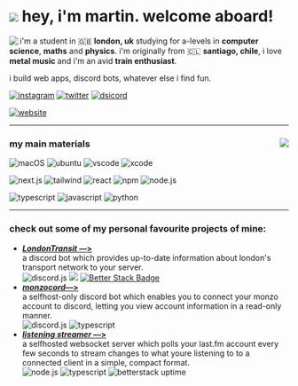 # <img src="https://cdn.discordapp.com/emojis/1157901903749976074.webp?size=240&animated=true"> hey, i'm martin. welcome aboard!

<!-- [<img align="left" src="https://lanyard.cnrad.dev/api/488088713100918784?bg=1e3c46&theme=dark&borderRadius=1.5em&showDisplayName=true&hideStatus=true" />](https://discord.com/users/488088713100918784)
                                      !!–>  this was shaped a little taller, and looked off. i'll figure a workaround out, but for now this can display my main stats  <–!! 
-->

<img align="left" src="https://readme.mbfrias.com/api?username=mrtin42&show_icons=true&theme=tokyonight">

i'm a student in :uk: **london, uk** studying for a-levels in **computer science**, **maths** and **physics**. i'm originally from :chile: **santiago, chile**, i love **metal music** and i'm an avid **train enthusiast**.

i build web apps, discord bots, whatever else i find fun.

[![instagram](https://img.shields.io/badge/__md3v-DD2A7B?style=flat&logo=instagram)](https://instagram.com/@_md3v)
[![twitter](https://img.shields.io/badge/@t__ub3-08a0e9?style=flat&logo=x)](https://x.com/t_ub3)
[![dsicord](https://img.shields.io/badge/@2ube-ffffff?style=flat&logo=discord)](https://discord.com/users/488088713100918784)

[![website](https://img.shields.io/badge/website-md3v.co.uk-03BDFF?style=flat&logo=safari)](https://md3v.co.uk)

<hr>
<div align="left">
<img align="right" src="https://readme.mbfrias.com/api/top-langs/?username=mrtin42&layout=compact&theme=tokyonight">

### my main materials
![macOS](https://img.shields.io/badge/mac%20os-000000?style=for-the-badge&logo=apple&logoColor=white)
![ubuntu](https://img.shields.io/badge/Ubuntu-E95420?style=for-the-badge&logo=ubuntu&logoColor=white)
![vscode](https://img.shields.io/badge/VSCode-0078D4?style=for-the-badge&logo=visual%20studio%20code&logoColor=white)
![xcode](https://img.shields.io/badge/Xcode-007ACC?style=for-the-badge&logo=Xcode&logoColor=white)

![next.js](https://img.shields.io/badge/next%20js-000000?style=for-the-badge&logo=nextdotjs&logoColor=white)
![tailwind](https://img.shields.io/badge/Tailwind_CSS-38B2AC?style=for-the-badge&logo=tailwind-css&logoColor=white)
![react](https://img.shields.io/badge/React-20232A?style=for-the-badge&logo=react&logoColor=61DAFB)
![npm](https://img.shields.io/badge/npm-CB3837?style=for-the-badge&logo=npm&logoColor=white)
![node.js](https://img.shields.io/badge/Node%20js-339933?style=for-the-badge&logo=nodedotjs&logoColor=white)

![typescript](https://img.shields.io/badge/TypeScript-007ACC?style=for-the-badge&logo=typescript&logoColor=white)
![javascript](https://img.shields.io/badge/JavaScript-323330?style=for-the-badge&logo=javascript&logoColor=F7DF1E)
![python](https://img.shields.io/badge/Python-FFD43B?style=for-the-badge&logo=python&logoColor=blue)

<!-- ![and i'm learning](https://img.shields.io/badge/also,_i'm_learning-FFFFFF?style=for-the-badge)![swift](https://img.shields.io/badge/Swift-FA7343?style=for-the-badge&logo=swift&logoColor=white)
                                            !!–>  this bit didnt make the different segments congruently sized. i'll skip on it for now  <–!!
-->

</div>
<hr>

### check out some of my personal favourite projects of mine:

- [***LondonTransit ––*>**](https://www.londontransit.org.uk)<br>a discord bot which provides up-to-date information about london's transport network to your server.<br> <img alt="discord.js" src="https://img.shields.io/badge/discord.js-5865F2?style=flat"> <img src="https://img.shields.io/badge/ts-007ACC?style=flat"> [![Better Stack Badge](https://uptime.betterstack.com/status-badges/v1/monitor/14mic.svg)](https://status.mbfrias.com)
- [***monzocord––*>**](https://github.com/mrtin42/monzocord)<br>a selfhost-only discord bot which enables you to connect your monzo account to discord, letting you view account information in a read-only manner.<br> <img  alt="discord.js" src="https://img.shields.io/badge/discord.js-5865F2?style=flat"> <img alt="typescript" src="https://img.shields.io/badge/ts-007ACC?style=flat">
- [***listening streamer ––*>**](https://github.com/mrtin42/listening-streamer)<br>a selfhosted websocket server which polls your last.fm account every few seconds to stream changes to what youre listening to to a connected client in a simple, compact format.<br> <img  alt="node.js" src="https://img.shields.io/badge/node.js-339933"> <img alt="typescript" src="https://img.shields.io/badge/ts-007ACC?style=flat"> <img alt="betterstack uptime" src="https://uptime.betterstack.com/status-badges/v1/monitor/1o6ub.svg">
